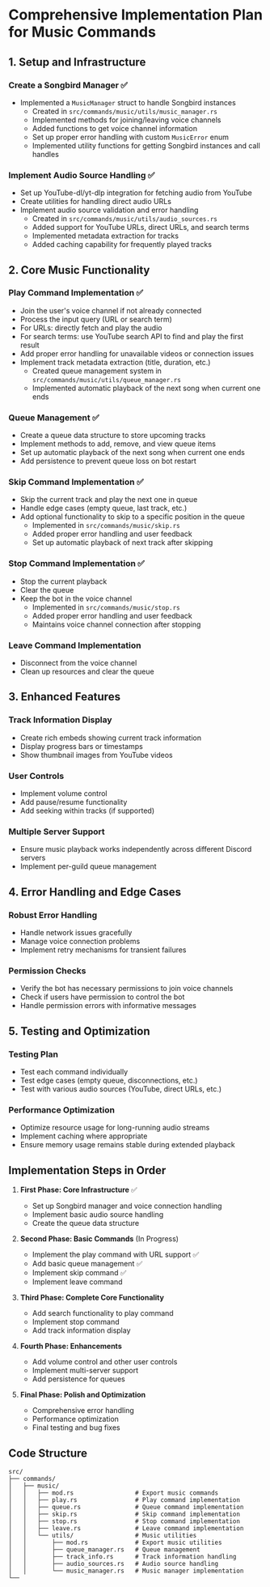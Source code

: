 # Comprehensive Implementation Plan for Music Commands

## 1. Setup and Infrastructure

### Create a Songbird Manager ✅
- Implemented a `MusicManager` struct to handle Songbird instances
  - Created in `src/commands/music/utils/music_manager.rs`
  - Implemented methods for joining/leaving voice channels
  - Added functions to get voice channel information
  - Set up proper error handling with custom `MusicError` enum
  - Implemented utility functions for getting Songbird instances and call handles

### Implement Audio Source Handling ✅
- Set up YouTube-dl/yt-dlp integration for fetching audio from YouTube
- Create utilities for handling direct audio URLs
- Implement audio source validation and error handling
  - Created in `src/commands/music/utils/audio_sources.rs`
  - Added support for YouTube URLs, direct URLs, and search terms
  - Implemented metadata extraction for tracks
  - Added caching capability for frequently played tracks

## 2. Core Music Functionality

### Play Command Implementation ✅
- Join the user's voice channel if not already connected
- Process the input query (URL or search term)
- For URLs: directly fetch and play the audio
- For search terms: use YouTube search API to find and play the first result
- Add proper error handling for unavailable videos or connection issues
- Implement track metadata extraction (title, duration, etc.)
   - Created queue management system in `src/commands/music/utils/queue_manager.rs`
   - Implemented automatic playback of the next song when current one ends

### Queue Management ✅
- Create a queue data structure to store upcoming tracks
- Implement methods to add, remove, and view queue items
- Set up automatic playback of the next song when current one ends
- Add persistence to prevent queue loss on bot restart

### Skip Command Implementation ✅
- Skip the current track and play the next one in queue
- Handle edge cases (empty queue, last track, etc.)
- Add optional functionality to skip to a specific position in the queue
   - Implemented in `src/commands/music/skip.rs`
   - Added proper error handling and user feedback
   - Set up automatic playback of next track after skipping

### Stop Command Implementation ✅
- Stop the current playback
- Clear the queue
- Keep the bot in the voice channel
   - Implemented in `src/commands/music/stop.rs`
   - Added proper error handling and user feedback
   - Maintains voice channel connection after stopping

### Leave Command Implementation
- Disconnect from the voice channel
- Clean up resources and clear the queue

## 3. Enhanced Features

### Track Information Display
- Create rich embeds showing current track information
- Display progress bars or timestamps
- Show thumbnail images from YouTube videos

### User Controls
- Implement volume control
- Add pause/resume functionality
- Add seeking within tracks (if supported)

### Multiple Server Support
- Ensure music playback works independently across different Discord servers
- Implement per-guild queue management

## 4. Error Handling and Edge Cases

### Robust Error Handling
- Handle network issues gracefully
- Manage voice connection problems
- Implement retry mechanisms for transient failures

### Permission Checks
- Verify the bot has necessary permissions to join voice channels
- Check if users have permission to control the bot
- Handle permission errors with informative messages

## 5. Testing and Optimization

### Testing Plan
- Test each command individually
- Test edge cases (empty queue, disconnections, etc.)
- Test with various audio sources (YouTube, direct URLs, etc.)

### Performance Optimization
- Optimize resource usage for long-running audio streams
- Implement caching where appropriate
- Ensure memory usage remains stable during extended playback

## Implementation Steps in Order

1. **First Phase: Core Infrastructure** ✅
   - Set up Songbird manager and voice connection handling
   - Implement basic audio source handling
   - Create the queue data structure

2. **Second Phase: Basic Commands** (In Progress)
   - Implement the play command with URL support ✅
   - Add basic queue management ✅
   - Implement skip command ✅
   - Implement leave command

3. **Third Phase: Complete Core Functionality**
   - Add search functionality to play command
   - Implement stop command
   - Add track information display

4. **Fourth Phase: Enhancements**
   - Add volume control and other user controls
   - Implement multi-server support
   - Add persistence for queues

5. **Final Phase: Polish and Optimization**
   - Comprehensive error handling
   - Performance optimization
   - Final testing and bug fixes

## Code Structure

```
src/
├── commands/
│   ├── music/
│   │   ├── mod.rs                 # Export music commands
│   │   ├── play.rs                # Play command implementation 
│   │   ├── queue.rs               # Queue command implementation
│   │   ├── skip.rs                # Skip command implementation
│   │   ├── stop.rs                # Stop command implementation
│   │   ├── leave.rs               # Leave command implementation
│   │   └── utils/                 # Music utilities
│   │       ├── mod.rs             # Export music utilities 
│   │       ├── queue_manager.rs   # Queue management 
│   │       ├── track_info.rs      # Track information handling
│   │       ├── audio_sources.rs   # Audio source handling 
│   │       └── music_manager.rs   # Music manager implementation 
└──
```